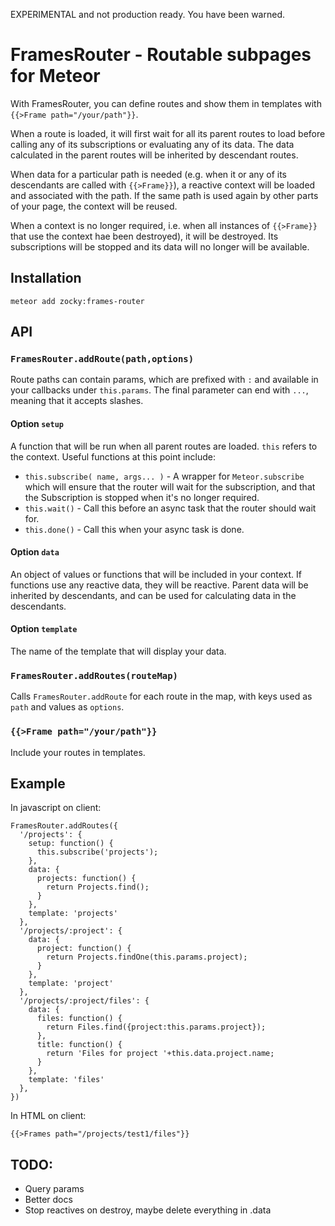 EXPERIMENTAL and not production ready. You have been warned.

# FramesRouter - Routable subpages for Meteor

With FramesRouter, you can define routes and show them in templates with `{{>Frame path="/your/path"}}`.

When a route is loaded, it will first wait for all its parent routes to load before calling any of its subscriptions or evaluating any of its data. 
The data calculated in the parent routes will be inherited by descendant routes. 

When data for a particular path is needed (e.g. when it or any of its descendants are called with `{{>Frame}}`), a reactive context will be loaded 
and associated with the path. If the same path is used again by other parts of your page, the context will be reused.

When a context is no longer required, i.e. when all instances of `{{>Frame}}` that use the context hae been destroyed), it will be destroyed. Its
subscriptions will be stopped and its data will no longer will be available.

## Installation
`meteor add zocky:frames-router`

## API
### `FramesRouter.addRoute(path,options)`
Route paths can contain params, which are prefixed with `:` and available in your callbacks under `this.params`. The final parameter can end with `...`, meaning that it accepts slashes. 

#### Option `setup`
A function that will be run when all parent routes are loaded. `this` refers to the context. Useful functions at this point include:
* `this.subscribe( name, args... )` - A wrapper for `Meteor.subscribe` which will ensure that the router will wait for the subscription, and that the Subscription is stopped when it's no longer required.
* `this.wait()` - Call this before an async task that the router should wait for.
* `this.done()` - Call this when your async task is done. 

#### Option `data`
An object of values or functions that will be included in your context. If functions use any reactive data, they will be reactive.
Parent data will be inherited by descendants, and can be used for calculating data in the descendants.

#### Option `template`
The name of the template that will display your data.  

### `FramesRouter.addRoutes(routeMap)`
Calls `FramesRouter.addRoute` for each route in the map, with keys used as `path` and values as `options`.

### `{{>Frame path="/your/path"}}`
Include your routes in templates.

## Example
In javascript on client:

    FramesRouter.addRoutes({
      '/projects': {
        setup: function() {
          this.subscribe('projects');
        },
        data: {
          projects: function() {
            return Projects.find();
          }
        },
        template: 'projects'
      },
      '/projects/:project': {
        data: {
          project: function() {
            return Projects.findOne(this.params.project);
          }
        },
        template: 'project'
      },
      '/projects/:project/files': {
        data: {
          files: function() {
            return Files.find({project:this.params.project});
          },
          title: function() {
            return 'Files for project '+this.data.project.name;
          }
        },
        template: 'files'
      },
    })
    
In HTML on client:
    
    {{>Frames path="/projects/test1/files"}}
    
## TODO:
* Query params
* Better docs
* Stop reactives on destroy, maybe delete everything in .data
